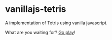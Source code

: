# vanillajs-tetris

A implementation of Tetris using vanilla javascript.

What are you waiting for? [Go play](http://www.smaclellan.com/vanillajs-tetris/)!
